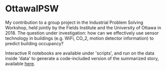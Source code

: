 # OttawaIPSW

My contribution to a group project in the Industrial Problem Solving Workshop, held jointly by the Fields Institute and the 
University of Ottawa in 2018. The question under investigation: how can we effectively use sensor technology in buildings 
(e.g. WiFi, CO_2, motion detector information) to predict building occupancy? 

Interactive R notebooks are available under 'scripts', and run on the data inside 'data' to generate a code-included version of the 
summarized story, available [here](https://joseph-gallagher.github.io/OttawaIPSW/).

